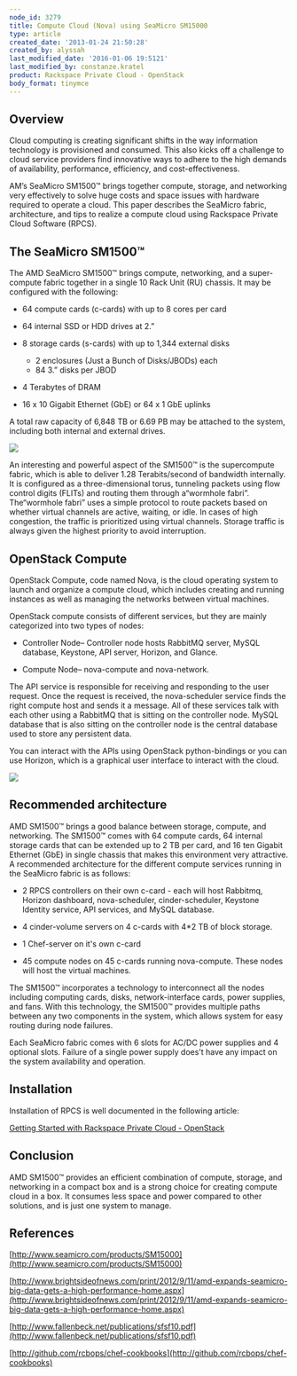 ```yaml
---
node_id: 3279
title: Compute Cloud (Nova) using SeaMicro SM15000
type: article
created_date: '2013-01-24 21:50:28'
created_by: alyssah
last_modified_date: '2016-01-06 19:5121'
last_modified_by: constanze.kratel
product: Rackspace Private Cloud - OpenStack
body_format: tinymce
---
```


Overview
--------

Cloud computing is creating significant shifts in the way information
technology is provisioned and consumed. This also kicks off a challenge
to cloud service providers find innovative ways to adhere to the high
demands of availability, performance, efficiency, and
cost-effectiveness. 

AM&rsquo;s SeaMicro SM1500&trade; brings together compute, storage, and networking
very effectively to solve huge costs and space issues with hardware
required to operate a cloud. This paper describes the SeaMicro fabric,
architecture, and tips to realize a compute cloud using Rackspace
Private Cloud Software (RPCS).

The SeaMicro SM1500&trade;
---------------------

The AMD SeaMicro SM1500&trade; brings compute, networking, and a
super-compute fabric together in a single 10 Rack Unit (RU) chassis. It
may be configured with the following:

-   64 compute cards (c-cards) with up to 8 cores per card

-   64 internal SSD or HDD drives at 2.&rdquo;

-   8 storage cards (s-cards) with up to 1,344 external disks
    -   2 enclosures (Just a Bunch of Disks/JBODs) each
    -   84 3.&rdquo; disks per JBOD

-   4 Terabytes of DRAM

-   16 x 10 Gigabit Ethernet (GbE) or 64 x 1 GbE uplinks

A total raw capacity of 6,848 TB or 6.69 PB may be attached to the
system, including both internal and external drives.

![](/knowledge_center/sites/default/files/field/image/seamicro.png)

An interesting and powerful aspect of the SM1500&trade; is the supercompute
fabric, which is able to deliver 1.28 Terabits/second of bandwidth
internally. It is configured as a three-dimensional torus, tunneling
packets using flow control digits (FLITs) and routing them through a&ldquo;wormhole fabri&rdquo;. The&ldquo;wormhole fabri&rdquo; uses a simple protocol to route
packets based on whether virtual channels are active, waiting, or idle.
In cases of high congestion, the traffic is prioritized using virtual
channels. Storage traffic is always given the highest priority to avoid
interruption.

OpenStack Compute
-----------------

OpenStack Compute, code named Nova, is the cloud operating system to
launch and organize a compute cloud, which includes creating and running
instances as well as managing the networks between virtual machines.

OpenStack compute consists of different services, but they are mainly
categorized into two types of nodes:

-   Controller Node&ndash; Controller node hosts RabbitMQ server, MySQL
    database, Keystone, API server, Horizon, and Glance.

-   Compute Node&ndash; nova-compute and nova-network.

The API service is responsible for receiving and responding to the user
request.  Once the request is received, the nova-scheduler service finds
the right compute host and sends it a message. All of these services
talk with each other using a RabbitMQ that is sitting on the controller
node. MySQL database that is also sitting on the controller node is the
central database used to store any persistent data.

You can interact with the APIs using OpenStack python-bindings or you
can use Horizon, which is a graphical user interface to interact with
the cloud.

![](/knowledge_center/sites/default/files/field/image/masscompute_1-web.jpg)

Recommended architecture
------------------------

AMD SM1500&trade; brings a good balance between storage, compute, and
networking.  The SM1500&trade; comes with 64 compute cards, 64 internal
storage cards that can be extended up to 2 TB per card, and 16 ten
Gigabit Ethernet (GbE) in single chassis that makes this environment
very attractive. A recommended architecture for the different compute
services running in the SeaMicro fabric is as follows:

-   2 RPCS controllers on their own c-card - each will host Rabbitmq,
    Horizon dashboard, nova-scheduler, cinder-scheduler, Keystone
    Identity service, API services, and MySQL database.

-   4 cinder-volume servers on 4 c-cards with 4\*2 TB of block storage.
-   1 Chef-server on it's own c-card

-   45 compute nodes on 45 c-cards running nova-compute. These nodes
    will host the virtual machines.

The SM1500&trade; incorporates a technology to interconnect all the nodes
including computing cards, disks, network-interface cards, power
supplies, and fans.  With this technology, the SM1500&trade; provides
multiple paths between any two components in the system, which allows
system for easy routing during node failures.

Each SeaMicro fabric comes with 6 slots for AC/DC power supplies and 4
optional slots. Failure of a single power supply does&rsquo;t have any impact
on the system availability and operation.

Installation
------------

Installation of RPCS is well documented in the following article:

[Getting Started with Rackspace Private Cloud -
OpenStack](http://www.rackspace.com/knowledge_center/getting-started/rackspace-private-cloud "http://www.rackspace.com/knowledge_center/getting-started/rackspace-private-cloud")

Conclusion
----------

AMD SM1500&trade; provides an efficient combination of compute, storage, and
networking in a compact box and is a strong choice for creating compute
cloud in a box. It consumes less space and power compared to other
solutions, and is just one system to manage.

References
----------

[http://www.seamicro.com/products/SM15000](http://www.seamicro.com/products/SM15000)

[http://www.brightsideofnews.com/print/2012/9/11/amd-expands-seamicro-big-data-gets-a-high-performance-home.aspx](http://www.brightsideofnews.com/print/2012/9/11/amd-expands-seamicro-big-data-gets-a-high-performance-home.aspx)

[http://www.fallenbeck.net/publications/sfsf10.pdf](http://www.fallenbeck.net/publications/sfsf10.pdf) 

[http://github.com/rcbops/chef-cookbooks](http://github.com/rcbops/chef-cookbooks)

